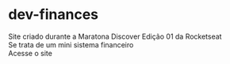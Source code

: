# dev-finances
 Site criado durante a Maratona Discover Edição 01 da Rocketseat<br/>
 Se trata de um mini sistema financeiro<br/>
 Acesse o site
